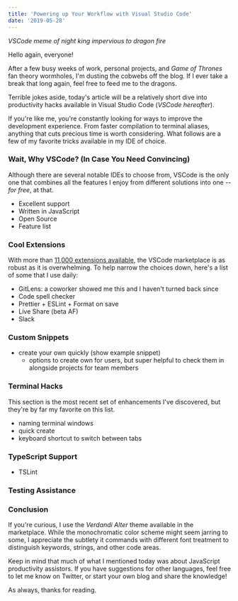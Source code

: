 ```yaml
---
title: 'Powering up Your Workflow with Visual Studio Code'
date: '2019-05-28'
---
```


_VSCode meme of night king impervious to dragon fire_

Hello again, everyone!

After a few busy weeks of work, personal projects, and _Game of Thrones_ fan theory wormholes, I'm dusting the cobwebs off the blog. If I ever take a break that long again, feel free to feed me to the dragons.

Terrible jokes aside, today's article will be a relatively short dive into productivity hacks available in Visual Studio Code (_VSCode hereafter_).

If you're like me, you're constantly looking for ways to improve the development experience. From faster compilation to terminal aliases, anything that cuts precious time is worth considering. What follows are a few of my favorite tricks available in my IDE of choice.

### Wait, Why VSCode? (In Case You Need Convincing)

Although there are several notable IDEs to choose from, VSCode is the only one that combines all the features I enjoy from different solutions into one -- _for free_, at that.

- Excellent support
- Written in JavaScript
- Open Source
- Feature list

### Cool Extensions

With more than <a href="https://marketplace.visualstudio.com/search?target=VSCode&category=All%20categories&sortBy=Downloads" target="_blank">11,000 extensions available</a>, the VSCode marketplace is as robust as it is overwhelming. To help narrow the choices down, here's a list of some that I use daily:

- GitLens: a coworker showed me this and I haven't turned back since
- Code spell checker
- Prettier + ESLint + Format on save
- Live Share (beta AF)
- Slack

### Custom Snippets

- create your own quickly (show example snippet)
  - options to create own for users, but super helpful to check them in alongside projects for team members

### Terminal Hacks

This section is the most recent set of enhancements I've discovered, but they're by far my favorite on this list.

- naming terminal windows
- quick create
- keyboard shortcut to switch between tabs

### TypeScript Support

- TSLint

### Testing Assistance

### Conclusion

If you're curious, I use the _Verdandi Alter_ theme available in the marketplace. While the monochromatic color scheme might seem jarring to some, I appreciate the subtlety it commands with different font treatment to distinguish keywords, strings, and other code areas.

Keep in mind that much of what I mentioned today was about JavaScript productivity assistors. If you have suggestions for other languages, feel free to let me know on Twitter, or start your own blog and share the knowledge!

As always, thanks for reading.
